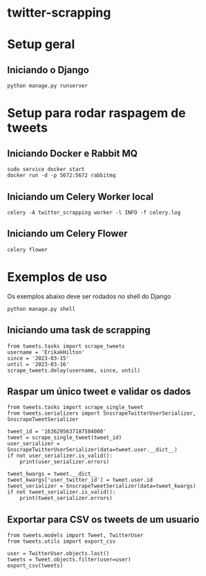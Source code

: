 # twitter-scrapping

# Setup geral

## Iniciando o Django
```
python manage.py runserver
```

# Setup para rodar raspagem de tweets

## Iniciando Docker e Rabbit MQ
```
sudo service docker start
docker run -d -p 5672:5672 rabbitmq
```

## Iniciando um Celery Worker local
```
celery -A twitter_scrapping worker -l INFO -f celery.log
```

## Iniciando um Celery Flower
```
celery flower
```

# Exemplos de uso

Os exemplos abaixo deve ser rodados no shell do Django
```
python manage.py shell
```

## Iniciando uma task de scrapping
```
from tweets.tasks import scrape_tweets
username = 'ErikakHilton'
since = '2023-03-15'
until = '2023-03-16'
scrape_tweets.delay(username, since, until)
```

## Raspar um único tweet e validar os dados
```
from tweets.tasks import scrape_single_tweet
from tweets.serializers import SnscrapeTwitterUserSerializer, SnscrapeTweetSerializer

tweet_id = '1636295637187584000'
tweet = scrape_single_tweet(tweet_id)
user_serializer = SnscrapeTwitterUserSerializer(data=tweet.user.__dict__)
if not user_serializer.is_valid():
    print(user_serializer.errors)

tweet_kwargs = tweet.__dict__
tweet_kwargs['user_twitter_id'] = tweet.user.id
tweet_serializer = SnscrapeTweetSerializer(data=tweet_kwargs)
if not tweet_serializer.is_valid():
    print(tweet_serializer.errors)
```

## Exportar para CSV os tweets de um usuario
```
from tweets.models import Tweet, TwitterUser
from tweets.utils import export_csv

user = TwitterUser.objects.last()
tweets = Tweet.objects.filter(user=user)
export_csv(tweets)
```